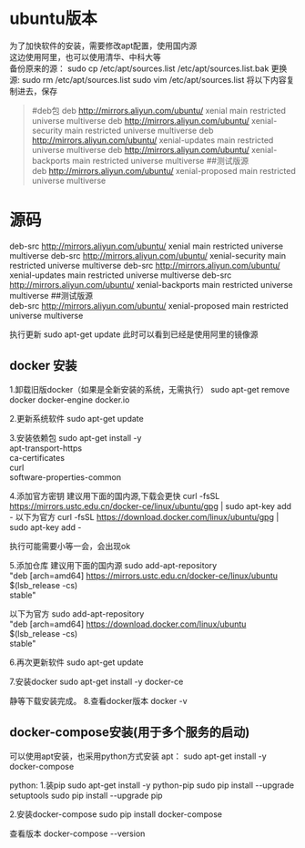 # ubuntu版本
为了加快软件的安装，需要修改apt配置，使用国内源  
这边使用阿里，也可以使用清华、中科大等  
备份原来的源：
sudo cp /etc/apt/sources.list /etc/apt/sources.list.bak
更换源:
sudo rm /etc/apt/sources.list
sudo vim /etc/apt/sources.list
将以下内容复制进去，保存


>#deb包
>deb http://mirrors.aliyun.com/ubuntu/ xenial main restricted universe multiverse
>deb http://mirrors.aliyun.com/ubuntu/ xenial-security main restricted universe multiverse
deb http://mirrors.aliyun.com/ubuntu/ xenial-updates main restricted universe multiverse
deb http://mirrors.aliyun.com/ubuntu/ xenial-backports main restricted universe multiverse
##测试版源  
deb http://mirrors.aliyun.com/ubuntu/ xenial-proposed main restricted universe multiverse
# 源码  
deb-src http://mirrors.aliyun.com/ubuntu/ xenial main restricted universe multiverse
deb-src http://mirrors.aliyun.com/ubuntu/ xenial-security main restricted universe multiverse
deb-src http://mirrors.aliyun.com/ubuntu/ xenial-updates main restricted universe multiverse
deb-src http://mirrors.aliyun.com/ubuntu/ xenial-backports main restricted universe multiverse
##测试版源  
deb-src http://mirrors.aliyun.com/ubuntu/ xenial-proposed main restricted universe multiverse


执行更新  sudo apt-get update
此时可以看到已经是使用阿里的镜像源

## docker 安装
1.卸载旧版docker（如果是全新安装的系统，无需执行）
  sudo apt-get remove docker docker-engine docker.io

2.更新系统软件
  sudo apt-get update
  
3.安装依赖包
  sudo apt-get install -y \
    apt-transport-https \
    ca-certificates \
    curl \
    software-properties-common

4.添加官方密钥
  建议用下面的国内源,下载会更快
  curl -fsSL https://mirrors.ustc.edu.cn/docker-ce/linux/ubuntu/gpg | sudo apt-key add -
  以下为官方
  curl -fsSL https://download.docker.com/linux/ubuntu/gpg | sudo apt-key add -
  
  执行可能需要小等一会，会出现ok

5.添加仓库
   建议用下面的国内源
   sudo add-apt-repository \
   "deb [arch=amd64] https://mirrors.ustc.edu.cn/docker-ce/linux/ubuntu \
   $(lsb_release -cs) \
   stable"
   
   以下为官方
  sudo add-apt-repository \
   "deb [arch=amd64] https://download.docker.com/linux/ubuntu \
   $(lsb_release -cs) \
   stable"
   

6.再次更新软件
  sudo apt-get update

7.安装docker
  sudo apt-get install -y docker-ce
  
  静等下载安装完成。
8.查看docker版本
  docker -v

## docker-compose安装(用于多个服务的启动)
可以使用apt安装，也采用python方式安装
apt：
sudo apt-get install -y docker-compose

python:
1.装pip
  sudo apt-get install -y python-pip
  sudo pip install --upgrade setuptools
  sudo pip install --upgrade pip

2.安装docker-compose
  sudo pip install docker-compose
  
查看版本
  docker-compose --version
  
  
  
  
  
  
  
  
  
